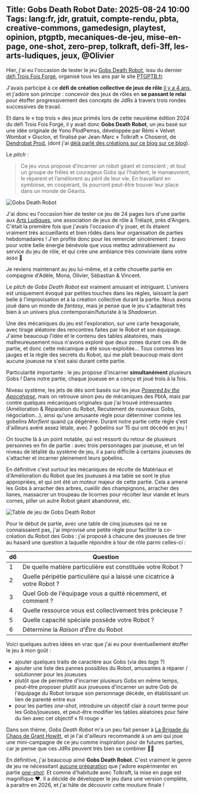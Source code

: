 Title: Gobs Death Robot
Date: 2025-08-24 10:00
Tags: lang:fr, jdr, gratuit, compte-rendu, pbta, creative-commons, gamedesign, playtest, opinion, ptgptb, mecaniques-de-jeu, mise-en-page, one-shot, zero-prep, tolkraft, defi-3ff, les-arts-ludiques, jeux, @Olivier
---
Hier, j'ai eu l'occasion de tester le jeu [Gobs Death Robot](https://dendrobat.fr/gobs-death-robot-3ff9-2024),
issu du dernier [défi Trois Fois Forgé](https://ptgptb.fr/defi-troisfoisforge),
organisé tous les ans par le site [PTGPTB.fr](https://ptgptb.fr).

J'avais participé à ce **défi de création collective de jeux de rôle** [il y a 4 ans](defi-trois-fois-forge-2021.html), et j'adore son principe :
concevoir des jeux de rôles en **se passant le relai** pour étoffer progressivement des concepts de JdRs
à travers trois rondes successives de travail.

Et dans le « top trois » des jeux primés lors de cette neuvième édition 2024 du défi Trois Fois Forgé,
il y avait donc **Gobs Death Robot**, un jeu basé sur une idée originale de Yono PlodPemss,
développée par Rémi « Velvet Wombat » Gisclon,
et finalisé par Jean-Marc « Tolkraft » Choserot, de [Dendrobat Prod.](https://dendrobat.fr/)
(dont j'ai [déjà parlé des créations sur ce blog sur ce blog](https://chezsoi.org/lucas/blog/tag/tolkraft.html)). 

Le _pitch_ :

> Ce jeu vous propose d’incarner un robot géant et conscient ; et tout un groupe de frêles et courageux
Gobs qui l’habitent, le manœuvrent, le réparent et l’améliorent au péril de leur vie. En travaillant en
symbiose, en coopérant, ils pourront peut-être trouver leur place dans un monde de Géants.

![Gobs Death Robot](images/2025/08/GobsDeathRobot.jpg)

J'ai donc eu l'occasion hier de tester ce jeu de 24 pages lors d'une partie aux [Arts Ludiques](https://www.lesartsludiques.fr/), une association de jeux de rôle à Trélazé, près d'Angers.
C'était la première fois que j'avais l'occasion d'y jouer, et ils étaient vraiment très accueillants
et bien rôdés dans leur organisation de parties hebdomadaires ! J'en profite donc pour les remercier sincèrement : bravo pour votre belle énergie bénévole que vous mettez admirablement au service du jeu de rôle, et qui crée une ambiance très conviviale dans votre asso 🙏

Je reviens maintenant au jeu lui-même, et à cette chouette partie en compagnie d'Adèle, Mona, Olivier, Sébastian & Vincent.

Le _pitch_ de _Gobs Death Robot_ est vraiment amusant et intriguant.
L'univers est uniquement évoqué par petites touches dans les règles,
laissant la part belle à l'improvisation et à la création collective durant la partie.
Nous avons joué dans un monde de _fantasy_, mais je pense que le jeu s'adapterait très bien à un univers plus contemporain/futuriste à la _Shadowrun_.

Une des mécaniques du jeu est l'exploration, sur une carte hexagonale,
avec tirage aléatoire des rencontres faites par le Robot et son équipage.
J'aime beaucoup l'idée et le contenu des tables aléatoires,
mais malheureusement nous n'avons exploré que deux zones durant ces 4h de partie,
et donc cette mécanique a été sous-exploitée...
Tous commes les jauges et la règle des secrets du Robot, qui me plaît beaucoup
mais dont aucune joueuse ne s'est saisi durant cette partie.

Particularité importante : le jeu propose d'incarner **simultanément** plusieurs Gobs !
Dans notre partie, chaque joueuse en a conçu et joué trois à la fois.

Niveau système, les jets de dés sont basés sur les jeux [_Powered by the Apocalypse_](tag/pbta.html),
mais on retrouve sinon peu de mécaniques des PbtA, mais par contre quelques mécaniques originales que j'ai trouvé intéressantes (Amélioration & Réparation du Robot, Recutement de nouveaux Gobs, négociation...), ainsi qu'une amusante règle pour déterminer comme les gobelins _Morflent_ quand ça dégénère.
Durant notre partie cette règle s'est d'ailleurs avéré assez létale, avec 7 gobelins sur 15 qui ont décédé en jeu !

On touche là à un point notable, qui est ressorti du retour de plusieurs personnes en fin de partie :
avec trois personnages par joueuse, et un tel niveau de létalité du système de jeu, il a paru difficile à certains joueuses de s'attacher et incarner pleinement leurs gobelins.

En définitive c'est surtout les mécaniques de récolte de Matériaux et d'Amélioration du Robot
que les joueuses à ma table se sont le plus appropriées,
et qui ont été un moteur majeur de cette partie.
Cela a amené les Gobs à arracher des arbres, cueillir des champignons, arracher des lianes, massacrer un troupeau de licornes pour récolter leur viande et leurs cornes, piller un autre Robot géant abandonné, etc.

![Table de jeu de Gobs Death Robot](images/2025/08/GobsDeathRobot-table-de-jeu.jpg)

Pour le début de partie, avec une table de cinq joueuses qui ne se connaissaient pas,
j'ai improvisé une petite règle pour faciliter la co-création du Robot des Gobs :
j'ai proposé à chacune des joueuses de tirer au hasard une question à laquelle répondre à tour de rôle parmi celles-ci :

d6 | Question
---|-
1  | De quelle matière particulière est constituée votre Robot ?
2  | Quelle péripétie particulière qui a laissé une cicatrice à votre Robot ?
3  | Quel Gob de l'équipage vous a quitté récemment, et comment ?
4  | Quelle ressource vous est collectivement très précieuse ?
5  | Quelle capacité spéciale possède votre Robot ?
6  | Détermine la _Raison d'Être_ du Robot

Voici quelques autres idées en vrac que j'ai eu pour éventuellement étoffer le jeu à mon goût :

* ajouter quelques traits de caractère aux Gobs (via des _tags_ ?)
* ajouter une liste des pannes possibles du Robot, amusantes à réparer / solutionner pour les joueuses
* plutôt que de permettre d'incarner plusieurs Gobs en même temps, peut-être proposer plutôt aux joueuses d'incarner un autre Gob de l'équipage du Robot lorsque son personnage décède, en établissant un lien de parenté entre eux
* pour les parties _one-shot_, introduire un objectif clair à court terme pour les Gobs/joueuses, et peut-être modifier les tables aléatoires pour faire du lien avec cet objectif « fil rouge »

Dans son thème, _Gobs Death Robot_ m'a un peu fait penser à [La Brigade du Chaos de Grant Howitt](https://chezsoi.org/lucas/blog/la-brigade-du-chaos.html), et je l'ai d'ailleurs recommandé à un ami qui joue une mini-campagne de ce jeu comme inspiration pour de futures parties, car je pense que ces JdRs peuvent très bien se combiner 🧌🙂

En définitive, j'ai beaucoup aimé **Gobs Death Robot**.
C'est vraiment le genre de jeu ne nécessitant [aucune préparation](https://chezsoi.org/lucas/blog/tag/zero-prep.html) que j'adore expérimenter en partie [_one-shot_](https://chezsoi.org/lucas/blog/tag/one-shot.html).
Et comme d'habitude avec Tolkraft, la mise en page est magnifique ❤️.
Il a décidé de développer le jeu dans une version complète, à paraitre en 2026,
et j'ai hâte de découvrir cette mouture finale !

<style>
article table          { border-collapse: collapse; margin: 2rem auto; border-style: hidden; }
article td, article th { border: 2px solid #444; padding: .5rem; }
</style>
